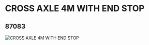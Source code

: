 # CROSS AXLE 4M WITH END STOP
## 87083
![CROSS AXLE 4M WITH END STOP](https://lc-www-live-s.legocdn.com/media/bricks/5/2/4560177.jpg)